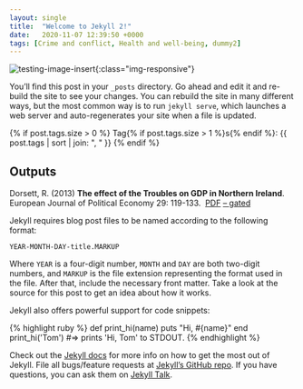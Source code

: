 ```yaml
---
layout: single
title:  "Welcome to Jekyll 2!"
date:   2020-11-07 12:39:50 +0000
tags: [Crime and conflict, Health and well-being, dummy2]
---
```


![testing-image-insert](/assets/images/IMG_5552.jpg){:class="img-responsive"}

You’ll find this post in your `_posts` directory. Go ahead and edit it and re-build the site to see your changes. You can rebuild the site in many different ways, but the most common way is to run `jekyll serve`, which launches a web server and auto-regenerates your site when a file is updated.

[jekyll-docs]: https://jekyllrb.com/docs/home

{% if post.tags.size > 0 %}
  Tag{% if post.tags.size > 1 %}s{% endif %}:
  {{ post.tags | sort | join: ", " }}
{% endif %}




## Outputs

Dorsett, R. (2013) **The effect of the Troubles on GDP in Northern Ireland**. European Journal of Political Economy 29: 119-133.  [PDF](http://www.sciencedirect.com/science/article/pii/S0176268012000638) [&#8211; gated](http://link.springer.com/article/10.1007%2Fs00181-015-1024-x)

Jekyll requires blog post files to be named according to the following format:

`YEAR-MONTH-DAY-title.MARKUP`

Where `YEAR` is a four-digit number, `MONTH` and `DAY` are both two-digit numbers, and `MARKUP` is the file extension representing the format used in the file. After that, include the necessary front matter. Take a look at the source for this post to get an idea about how it works.

Jekyll also offers powerful support for code snippets:

{% highlight ruby %}
def print_hi(name)
  puts "Hi, #{name}"
end
print_hi('Tom')
#=> prints 'Hi, Tom' to STDOUT.
{% endhighlight %}

Check out the [Jekyll docs][jekyll-docs] for more info on how to get the most out of Jekyll. File all bugs/feature requests at [Jekyll’s GitHub repo][jekyll-gh]. If you have questions, you can ask them on [Jekyll Talk][jekyll-talk].

[jekyll-docs]: https://jekyllrb.com/docs/home
[jekyll-gh]:   https://github.com/jekyll/jekyll
[jekyll-talk]: https://talk.jekyllrb.com/

